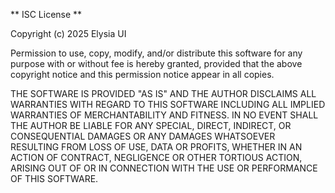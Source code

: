 ** ISC License **

Copyright (c) 2025 Elysia UI

Permission to use, copy, modify, and/or distribute this software for any
purpose with or without fee is hereby granted, provided that the above
copyright notice and this permission notice appear in all copies.

THE SOFTWARE IS PROVIDED "AS IS" AND THE AUTHOR DISCLAIMS ALL WARRANTIES WITH
REGARD TO THIS SOFTWARE INCLUDING ALL IMPLIED WARRANTIES OF MERCHANTABILITY
AND FITNESS. IN NO EVENT SHALL THE AUTHOR BE LIABLE FOR ANY SPECIAL, DIRECT,
INDIRECT, OR CONSEQUENTIAL DAMAGES OR ANY DAMAGES WHATSOEVER RESULTING FROM
LOSS OF USE, DATA OR PROFITS, WHETHER IN AN ACTION OF CONTRACT, NEGLIGENCE OR
OTHER TORTIOUS ACTION, ARISING OUT OF OR IN CONNECTION WITH THE USE OR
PERFORMANCE OF THIS SOFTWARE.